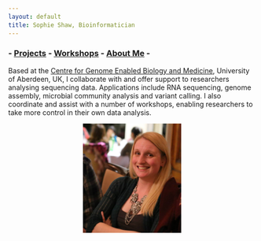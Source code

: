 ```yaml
---
layout: default
title: Sophie Shaw, Bioinformatician
---
```


### - [Projects](./projects/index.md) - [Workshops](./workshops/index.md) - [About Me](./CV/index.md) -

Based at the [Centre for Genome Enabled Biology and Medicine](http://www.abdn.ac.uk/genomics/), University of Aberdeen, UK, I collaborate with and offer support to researchers analysing sequencing data. Applications include RNA sequencing, genome assembly, microbial community analysis and variant calling. I also coordinate and assist with a number of workshops, enabling researchers to take more control in their own data analysis. 

<center><img src="./Sophie_Shaw_Photo.jpg" width="200"/></center>


